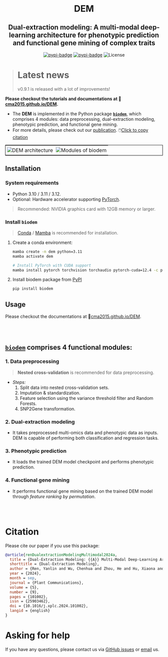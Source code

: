<div align="center">

# DEM

## Dual-extraction modeling: A multi-modal deep-learning architecture for phenotypic prediction and functional gene mining of complex traits

[![pypi-badge](https://img.shields.io/pypi/v/biodem)](https://pypi.org/project/biodem)
[![pypi-badge](https://img.shields.io/pypi/dm/biodem.svg?label=Pypi%20downloads)](https://pypi.org/project/biodem)
![License](https://img.shields.io/github/license/cma2015/DEM)

</div>

> # Latest news
>
> v0.9.1 is released with a lot of improvements!
>
**Please checkout the tutorials and documentations at 📄[cma2015.github.io/DEM](https://wuchenh.github.io/DEM/).**

+ The **DEM** is implemented in the Python package [**`biodem`**](https://pypi.org/project/biodem), which comprises 4 modules: data preprocessing, dual-extraction modeling, phenotypic prediction, and functional gene mining.
+ For more details, please check out our [publication](https://doi.org/10.1016/j.xplc.2024.101002).  🖱️[Click to copy citation](#citation)

<table style="border-collapse: collapse; border: 1px solid black;">
  <tr>
    <td style="padding: 5px;background-color:#fff;"><img src= "https://github.com/cma2015/DEM/blob/main/docs/images/fig_1.png?raw=true" alt="DEM architecture"   /></td>
    <td style="padding: 5px;background-color:#fff;"><img src= "https://github.com/cma2015/DEM/blob/main/docs/images/fig_7.png?raw=true" alt="Modules of biodem"   /></td>
  </tr>
</table>

## Installation

### System requirements
+ Python 3.10 / 3.11 / 3.12.
+ Optional: Hardware accelerator supporting [PyTorch](https://pytorch.org).
> Recommended: NVIDIA graphics card with 12GB memory or larger.

### Install `biodem`
> [Conda](https://conda.io/projects/conda/en/latest/index.html) / [Mamba](https://mamba.readthedocs.io/en/latest/installation/mamba-installation.html) is recommended for installation.

1. Create a conda environment:
    ```sh
    mamba create -n dem python=3.11
    mamba activate dem

    # Install PyTorch with CUDA support
    mamba install pytorch torchvision torchaudio pytorch-cuda=12.4 -c pytorch -c nvidia
    ```

2. Install biodem package from [PyPI](https://pypi.org/project/biodem)
    ```sh
    pip install biodem
    ```

## Usage

Please checkout the documentations at 📄[cma2015.github.io/DEM](https://wuchenh.github.io/DEM/).

<br></br>

## [`biodem`](https://pypi.org/project/biodem) comprises 4 functional modules:

### 1. Data preprocessing

> **Nested cross-validation** is recommended for data preprocessing.

+ _Steps:_
    1. Split data into nested cross-validation sets.
    2. Imputation & standardization.
    2. Feature selection using the variance threshold filter and Random Forests.
    3. SNP2Gene transformation.

### 2. Dual-extraction modeling

+ It takes preprocessed multi-omics data and phenotypic data as inputs. DEM is capable of performing both classification and regression tasks.

### 3. Phenotypic prediction

+ It loads the trained DEM model checkpoint and performs phenotypic prediction.

### 4. Functional gene mining

+ It performs functional gene mining based on the trained DEM model through _feature ranking by permutation_.


<br></br>

# Citation

Please cite our paper if you use this package:

```bibtex
@article{renDualextractionModelingMultimodal2024a,
  title = {Dual-Extraction Modeling: {{A}} Multi-Modal Deep-Learning Architecture for Phenotypic Prediction and Functional Gene Mining of Complex Traits},
  shorttitle = {Dual-Extraction Modeling},
  author = {Ren, Yanlin and Wu, Chenhua and Zhou, He and Hu, Xiaona and Miao, Zhenyan},
  year = {2024},
  month = sep,
  journal = {Plant Communications},
  volume = {5},
  number = {9},
  pages = {101002},
  issn = {25903462},
  doi = {10.1016/j.xplc.2024.101002},
  langid = {english}
}
```

# Asking for help

If you have any questions, please contact us via [GitHub issues](https://github.com/cma2015/dem/issues) or [email](mailto:ryl1999@126.com) us.
